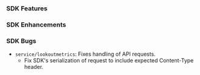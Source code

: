 ### SDK Features

### SDK Enhancements

### SDK Bugs
* `service/lookoutmetrics`: Fixes handling of API requests.
  * Fix SDK's serialization of request to include expected Content-Type header.

